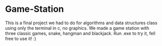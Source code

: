 # Game-Station
This is a final project we had to do for algorithms and data structures class using only the terminal in c, no graphics. We made a game station with three classic games, snake, hangman and blackjack. Run .exe to try it, fell free to use it! :)

